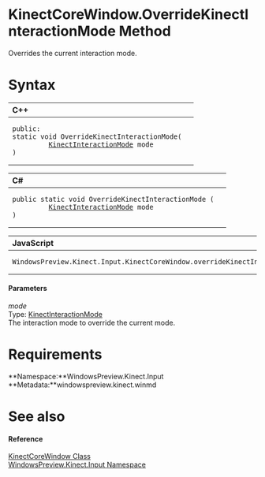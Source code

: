 KinectCoreWindow.OverrideKinectInteractionMode Method  
=====================================================  

Overrides the current interaction mode. <span id="syntaxSection"></span>

Syntax  
======  

<table>
<colgroup>
<col width="100%" />
</colgroup>
<thead>
<tr class="header">
<th align="left">C++</th>
</tr>
</thead>
<tbody>
<tr class="odd">
<td align="left"><pre><code>public:  
static void OverrideKinectInteractionMode(  
         <a href="../../KinectInteractionMode.md">KinectInteractionMode</a> mode  
)</code></pre></td>
</tr>
</tbody>
</table>

<table>
<colgroup>
<col width="100%" />
</colgroup>
<thead>
<tr class="header">
<th align="left">C#</th>
</tr>
</thead>
<tbody>
<tr class="odd">
<td align="left"><pre><code>public static void OverrideKinectInteractionMode (  
         <a href="../../KinectInteractionMode.md">KinectInteractionMode</a> mode  
)</code></pre></td>
</tr>
</tbody>
</table>

<table>
<colgroup>
<col width="100%" />
</colgroup>
<thead>
<tr class="header">
<th align="left">JavaScript</th>
</tr>
</thead>
<tbody>
<tr class="odd">
<td align="left"><pre><code>WindowsPreview.Kinect.Input.KinectCoreWindow.overrideKinectInteractionMode(mode);</code></pre></td>
</tr>
</tbody>
</table>

<span id="ID4EG"></span>
#### Parameters  

*mode*    
Type: [KinectInteractionMode](../../KinectInteractionMode.md)  
The interaction mode to override the current mode.  

<span id="requirements"></span>

Requirements  
============  

**Namespace:**WindowsPreview.Kinect.Input  
**Metadata:**windowspreview.kinect.winmd  

<span id="ID4E4"></span>

See also  
========  

<span id="ID4E6"></span>
#### Reference  

[KinectCoreWindow Class](../../KinectCoreWindow_Class.md)  
 [WindowsPreview.Kinect.Input Namespace](../../../Kinect.Input.md)  



<!--Please do not edit the data in the comment block below.-->
<!--
TOCTitle : OverrideKinectInteractionMode Method
RLTitle : KinectCoreWindow.OverrideKinectInteractionMode Method
KeywordK : OverrideKinectInteractionMode method
KeywordK : KinectCoreWindow.OverrideKinectInteractionMode method
KeywordF : WindowsPreview.Kinect.Input.KinectCoreWindow.OverrideKinectInteractionMode
KeywordF : KinectCoreWindow.OverrideKinectInteractionMode
KeywordF : OverrideKinectInteractionMode
KeywordF : WindowsPreview.Kinect.Input.KinectCoreWindow.OverrideKinectInteractionMode(WindowsPreview.Kinect.Input.KinectInteractionMode)
KeywordA : M:WindowsPreview.Kinect.Input.KinectCoreWindow.OverrideKinectInteractionMode(WindowsPreview.Kinect.Input.KinectInteractionMode)
AssetID : M:WindowsPreview.Kinect.Input.KinectCoreWindow.OverrideKinectInteractionMode(WindowsPreview.Kinect.Input.KinectInteractionMode)
Locale : en-us
CommunityContent : 1
APIType : Managed
APILocation : windowspreview.kinect.winmd
APIName : WindowsPreview.Kinect.Input.KinectCoreWindow.OverrideKinectInteractionMode
TargetOS : Windows
TopicType : kbSyntax
DevLang : VB
DevLang : CSharp
DevLang : JavaScript
DevLang : C++
DocSet : K4Wv2
ProjType : K4Wv2Proj
Technology : Kinect for Windows
Product : Kinect for Windows SDK v2
productversion : 20
-->
